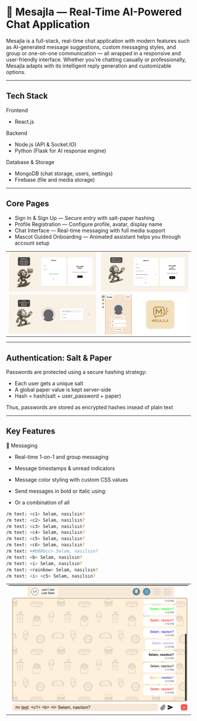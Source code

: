 # 💬 Mesajla — Real-Time AI-Powered Chat Application

Mesajla is a full-stack, real-time chat application with modern features such as AI-generated message suggestions, custom messaging styles, and group or one-on-one communication — all wrapped in a responsive and user-friendly interface. Whether you're chatting casually or professionally, Mesajla adapts with its intelligent reply generation and customizable options.

---

## Tech Stack

Frontend
- React.js

Backend
- Node.js (API & Socket.IO)
- Python (Flask for AI response engine)

Database & Storage
- MongoDB (chat storage, users, settings)
- Firebase (file and media storage)


---

## Core Pages

- Sign In & Sign Up — Secure entry with salt-paper hashing
- Profile Registration — Configure profile, avatar, display name
- Chat Interface — Real-time messaging with full media support
- Mascot Guided Onboarding — Animated assistant helps you through account setup

<table>
  <tr>
    <td><img src="screenshots/1.png" width="500"></td>
    <td><img src="screenshots/2.png" width="500"></td>
  </tr>
 <tr>
    <td><img src="screenshots/3.png" width="500"></td>
    <td><img src="screenshots/4.png" width="500"></td>
  </tr>
</table>

---

## Authentication: Salt & Paper

Passwords are protected using a secure hashing strategy:

- Each user gets a unique salt
- A global paper value is kept server-side
- Hash = hash(salt + user_password + paper)

Thus, passwords are stored as encrypted hashes insead of plain text


---

## Key Features

💬 Messaging
- Real-time 1-on-1 and group messaging

- Message timestamps & unread indicators

- Message color styling with custom CSS values

- Send messages in bold or italic using:

- Or a combination of all


```bash
/m text: <c1> Selam, nasılsın?
/m text: <c2> Selam, nasılsın?
/m text: <c3> Selam, nasılsın?
/m text: <c4> Selam, nasılsın?
/m text: <c5> Selam, nasılsın?
/m text: <c6> Selam, nasılsın?
/m text: <#b68bcc> Selam, nasılsın?
/m text: <b> Selam, nasılsın?
/m text: <i> Selam, nasılsın?
/m text: <rainbow> Selam, nasılsın?  
/m text: <i> <c5> Selam, nasılsın?
```

<table>
  <tr>
    <td><img src="screenshots/7.png" width="800"></td>
  </tr>
</table>


















